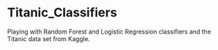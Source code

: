 # Titanic_Classifiers
Playing with Random Forest and Logistic Regression classifiers and the Titanic data set from Kaggle.
